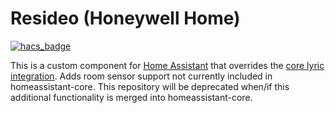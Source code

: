 # Resideo (Honeywell Home)

[![hacs_badge](https://img.shields.io/badge/HACS-Custom-41BDF5.svg)](https://github.com/hacs/integration)

This is a custom component for [Home Assistant](http://home-assistant.io) that overrides the [core lyric integration](https://www.home-assistant.io/integrations/lyric/).  Adds room sensor support not currently included in homeassistant-core.  This repository will be deprecated when/if this additional functionality is merged into homeassistant-core.
